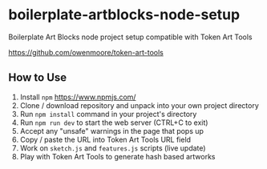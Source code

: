 # boilerplate-artblocks-node-setup
Boilerplate Art Blocks node project setup compatible with Token Art Tools

https://github.com/owenmoore/token-art-tools

## How to Use

1. Install `npm` https://www.npmjs.com/
2. Clone / download repository and unpack into your own project directory
3. Run `npm install` command in your project's directory
4. Run `npm run dev` to start the web server (CTRL+C to exit)
5. Accept any "unsafe" warnings in the page that pops up
6. Copy / paste the URL into Token Art Tools URL field
7. Work on `sketch.js` and `features.js` scripts (live update)
8. Play with Token Art Tools to generate hash based artworks
